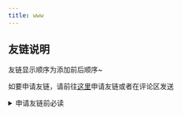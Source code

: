 ```yaml
---
title: www
---
```

<h2 id="友链说明"><a href="#友链说明" class="headerlink" title="友链说明"></a>友链说明</h2><p>友链显示顺序为添加前后顺序~</p><p>如要申请友链，请前往<a target="_blank" rel="noopener" href="https://github.com/TNXG/blog/#friends">这里</a>申请友链或者在评论区发送</p>
<details>
<summary>申请友链前必读</summary>
<p><ul>
<li>申请友链时请确保您的站点同时也有我们的站点的友链，若审批通过后移除本站链接，本站也将移除友链，并加入黑名单。</li>
<li>审批通过的站点不会轻易删除，包括您的站点长时间无法访问。</li>
<li>若站点长时间无法访问时，我们会在您的友链下方补充 archive。</li>
<li>确保您的网站不存在政治敏感问题及违法内容。没有过多的广告、无恶意软件、脚本。且转载文章须注明出处。</li>
<li>确保站点可以以 HTTPS 访问, 允许不强制, 可以没有 HSTS。</li>
<li>您需要有自己的独立域名，暂且不同意公有子域名或免费域名的友链申请(如 github.io, vercel.app, eu.org, js.cool, .tk, .ml, .cf 等，py 除外)</li>
<li>暂时不同意商业及非个人的网站的友链申请(py 除外)。</li>
</ul></p>
<p>申请友链时必须按照以下格式填写</p>
<pre class="line-numbers language-none"><code class="language-none">&quot;url&quot;: &quot;站点链接&quot;,
&quot;image&quot;: &quot;icon图片链接（推荐使用图床，我们会进行缓存）&quot;,
&quot;title&quot;: &quot;站点名称&quot;,
&quot;intro&quot;: &quot;站点简介&quot;
<span aria-hidden="true" class="line-numbers-rows"><span></span><span></span><span></span><span></span><span></span><span></span></span></code></pre>
<br>
<details>
<summary>本站信息</summary>
<pre class="line-numbers language-none"><code class="language-none">站名: 天翔TNXG的空间站
链接：https:&#x2F;&#x2F;tnxg.loyunet.cn
介绍: 明日尚未到来，希望凝于心上
图标: https:&#x2F;&#x2F;q1.qlogo.cn&#x2F;g?b&#x3D;qq&amp;nk&#x3D;2271225249&amp;s&#x3D;640<span aria-hidden="true" class="line-numbers-rows"><span></span><span></span><span></span><span></span></span></code></pre>
</details></details>